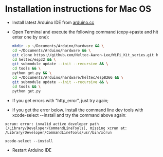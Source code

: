 Installation instructions for Mac OS
=====================================

- Install latest Arduino IDE from [arduino.cc](https://www.arduino.cc/en/Main/Software)
- Open Terminal and execute the following command (copy->paste and hit enter one by one):

  ```bash
  mkdir -p ~/Documents/Arduino/hardware && \
  cd ~/Documents/Arduino/hardware && \
  git clone https://github.com/Heltec-Aaron-Lee/WiFi_Kit_series.git heltec && \
  cd heltec/esp32 && \
  git submodule update --init --recursive && \
  cd tools && \
  python get.py && \
  cd ~/Documents/Arduino/hardware/heltec/esp8266 && \
  git submodule update --init --recursive && \
  cd tools && \
  python get.py
  ```
- If you get errors with "http_error", just try again;
- If you get the error below. Install the command line dev tools with xcode-select --install and try the command above again:
  
```xcrun: error: invalid active developer path (/Library/Developer/CommandLineTools), missing xcrun at: /Library/Developer/CommandLineTools/usr/bin/xcrun```

```xcode-select --install```

- Restart Arduino IDE

